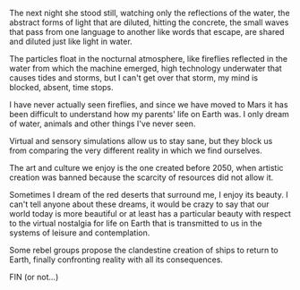 The next night she stood still, watching only the reflections of the water, the abstract forms of light that are diluted, hitting the concrete, the small waves that pass from one language to another like words that escape, are shared and diluted just like light in water.

The particles float in the nocturnal atmosphere, like fireflies reflected in the water from which the machine emerged, high technology underwater that causes tides and storms, but I can't get over that storm, my mind is blocked, absent, time stops.

I have never actually seen fireflies, and since we have moved to Mars it has been difficult to understand how my parents' life on Earth was. I only dream of water, animals and other things I've never seen.

Virtual and sensory simulations allow us to stay sane, but they block us from comparing the very different reality in which we find ourselves.

The art and culture we enjoy is the one created before 2050, when artistic creation was banned because the scarcity of resources did not allow it.

Sometimes I dream of the red deserts that surround me, I enjoy its beauty. I can't tell anyone about these dreams, it would be crazy to say that our world today is more beautiful or at least has a particular beauty with respect to the virtual nostalgia for life on Earth that is transmitted to us in the systems of leisure and contemplation.

Some rebel groups propose the clandestine creation of ships to return to Earth, finally confronting reality with all its consequences.

FIN (or not...)
